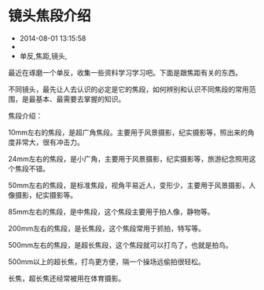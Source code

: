 # 镜头焦段介绍
- 2014-08-01 13:15:58
- 
- 单反,焦距,镜头,

<p>最近在琢磨一个单反，收集一些资料学习学习吧。下面是跟焦距有关的东西。</p>

<p>不同镜头，最先让人去认识的必定是它的焦段，如何辨别和认识不同焦段的常用范围，是最基本、最需要去掌握的知识。</p>
<p>焦段介绍：</p>
<p>10mm左右的焦段，是超广角焦段。主要用于风景摄影，纪实摄影等，照出来的角度非常大，很有冲击力。</p>
<p>24mm左右的焦段，是小广角，主要用于风景摄影，纪实摄影等，旅游纪念照用这个焦段不错。</p>
<p>50mm左右的焦段，是标准焦段，视角平易近人，变形少，主要用于风景摄影，人像摄影，纪实摄影等。</p>
<p>85mm左右的焦段，是中焦段，这个焦段主要用于拍人像，静物等。</p>
<p>200mm左右的焦段，是长焦段，这个焦段常用于抓拍，特写等。</p>
<p>500mm左右的焦段，是超长焦段，这个焦段就可以打鸟了，也就是拍鸟。</p>
<p>500mm以上的超长焦，打鸟更方便，隔一个操场远偷拍很轻松。</p>
<p>长焦，超长焦还经常被用在体育摄影。</p>